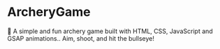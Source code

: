 # ArcheryGame
🎯 A simple and fun archery game built with HTML, CSS, JavaScript and GSAP animations.. Aim, shoot, and hit the bullseye!

